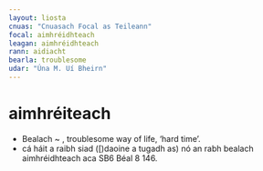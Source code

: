 ```yaml
---
layout: liosta
cnuas: "Cnuasach Focal as Teileann"
focal: aimhréidhteach
leagan: aimhréidhteach
rann: aidiacht
bearla: troublesome
udar: "Úna M. Uí Bheirn"
---
```


# aimhréiteach

* Bealach ~ , troublesome way of life, ‘hard time’.
* cá háit a raibh siad ([)daoine a tugadh as) nó an rabh
bealach aimhréidhteach aca SB6 Béal 8 146.
